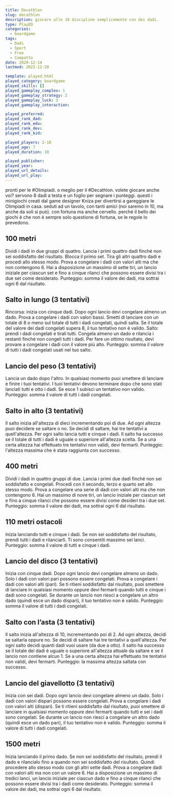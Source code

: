 ```yaml
---
title: Decathlon
slug: decathlon
description: giocare alle 10 discipline semplicemente con dei dadi.
type: PlayED
categories:
  - boardgame
tags:
  - Dadi
  - Sport
  - Free
  - Compatto
date: 2020-12-14
lastmod: 2022-12-20

template: played.html
played_category: boardgame
played_skills: []
played_gameplay_complex: 1
played_gameplay_strategy: 2
played_gameplay_luck: 3
played_gameplay_interaction: 

played_preferred: 
played_rank_dad: 
played_rank_edu: 
played_rank_dev: 
played_rank_kid: 

played_players: 2-10
played_age: 7
played_duration: 10

played_publisher: 
played_year: 
played_url_details: 
played_url_play: 
---
```


pronti per le #Olimpiadi. o meglio per il #Decathlon.
volete giocare anche voi? 
servono 8 dadi a testa e un foglio per segnare i punteggi.
questi i minigiochi creati dal game designer Kniza per divertirsi a gareggiare le Olimpiadi in casa. seduti ad un tavolo, con tanti amici (noi saremo in 10, ma anche da soli si può). con fortuna ma anche cervello. perché il bello dei giochi è che non è sempre solo questione di fortuna, se le regole lo prevedono.

## 100 metri
Dividi i dadi in due gruppi di quattro. Lancia i primi quattro dadi finché non sei soddisfatto del risultato. Blocca il primo set. Tira gli altri quattro dadi e procedi allo stesso modo. Prova a congelare i dadi con valori alti ma che non contengono 6. Hai a disposizione un massimo di sette tiri, un lancio iniziale per ciascun set e fino a cinque rilanci che possono essere divisi tra i due set come desiderato.
Punteggio: somma il valore dei dadi, ma sottrai ogni 6 dal risultato.

## Salto in lungo (3 tentativi)
Rincorsa: inizia con cinque dadi. Dopo ogni lancio devi congelare almeno un dado. Prova a congelare i dadi con valori bassi. Smetti di lanciare con un totale di 8 o meno sul totale di tutti i dadi congelati, quindi salta. Se il totale del valore dei dadi congelati supera 8, il tuo tentativo non è valido.
Salto: prendi i dadi congelati e tirali tutti. Congela almeno un dado e rilancia i restanti finché non congeli tutti i dadi. Per fare un ottimo risultato, devi provare a congelare i dadi con il valore più alto.
Punteggio: somma il valore di tutti i dadi congelati usati nel tuo salto.

## Lancio del peso (3 tentativi)
Lancia un dado dopo l'altro. In qualsiasi momento puoi smettere di lanciare e finire i tuoi tentativi. I tuoi tentativi devono terminare dopo che sono stati lanciati tutti e otto i dadi. Se esce 1 subisci un tentativo non valido.
Punteggio: somma il valore di tutti i dadi congelati.

## Salto in alto (3 tentativi)
Il salto inizia all'altezza di dieci incrementando poi di due. Ad ogni altezza puoi decidere se saltare o no. Se decidi di saltare, hai tre tentativi a quell'altezza. Per ogni salto lancia tutti e cinque i dadi. Il salto ha successo se il totale di tutti i dadi è uguale o superiore all'altezza scelta. Se a una certa altezza hai effettuato tre tentativi non validi, devi fermarti.
Punteggio: l'altezza massima che è stata raggiunta con successo.

## 400 metri
Dividi i dadi in quattro gruppi di due. Lancia i primi due dadi finché non sei soddisfatto e congelali. Procedi con il secondo, terzo e quarto set allo stesso modo. Prova a congelare una serie di dadi con valori alti ma che non contengono 6. Hai un massimo di nove tiri, un lancio iniziale per ciascun set e fino a cinque rilanci che possono essere divisi come desideri tra i due set.
Punteggio: somma il valore dei dadi, ma sottrai ogni 6 dal risultato.

## 110 metri ostacoli
Inizia lanciando tutti e cinque i dadi. Se non sei soddisfatto del risultato, prendi tutti i dadi e rilanciarli. Ti sono consentiti massimo sei lanci.
Punteggio: somma il valore di tutti e cinque i dadi.

## Lancio del disco (3 tentativi)
Inizia con cinque dadi. Dopo ogni lancio devi congelare almeno un dado. Solo i dadi con valori pari possono essere congelati. Prova a congelare i dadi con valori alti (pari). Se ti ritieni soddisfatto dal risultato, puoi smettere di lanciare in qualsiasi momento oppure devi fermarti quando tutti e cinque i dadi sono congelati. Se durante un lancio non riesci a congelare un altro dado (quindi esce un dado dispari), il tuo tentativo non è valido.
Punteggio: somma il valore di tutti i dadi congelati.

## Salto con l’asta (3 tentativi)
Il salto inizia all'altezza di 10, incrementando poi di 2. Ad ogni altezza, decidi se saltarla oppure no. Se decidi di saltare hai tre tentativi a quell'altezza. Per ogni salto decidi quanti dadi vuoi usare (da due a otto). Il salto ha successo se il totale dei dadi è uguale o superiore all'altezza attuale da saltare e se il lancio non contiene alcun 1. Se a una certa altezza hai effettuato tre tentativi non validi, devi fermarti.
Punteggio: la massima altezza saltata con successo.

## Lancio del giavellotto (3 tentativi)
Inizia con sei dadi. Dopo ogni lancio devi congelare almeno un dado. Solo i dadi con valori dispari possono essere congelati. Prova a congelare i dadi con valori alti (dispari). Se ti ritieni soddisfatto dal risultato, puoi smettere di lanciare in qualsiasi momento oppure devi fermarti quando tutti e sei i dadi sono congelati. Se durante un lancio non riesci a congelare un altro dado (quindi esce un dado pari), il tuo tentativo non è valido.
Punteggio: somma il valore di tutti i dadi congelati.

## 1500 metri
Inizia lanciando il primo dado. Se non sei soddisfatto del risultato, prendi il dado e rilancialo fino a quando non sei soddisfatto del risultato. Quindi procedere allo stesso modo con gli altri sette dadi. Prova a congelare dadi con valori alti ma non con un valore 6. Hai a disposizione un massimo di tredici lanci, un lancio iniziale per ciascun dado e fino a cinque rilanci che possono essere divisi tra i dadi come desiderato.
Punteggio: somma il valore dei dadi, ma sottrai ogni 6 dal risultato.
